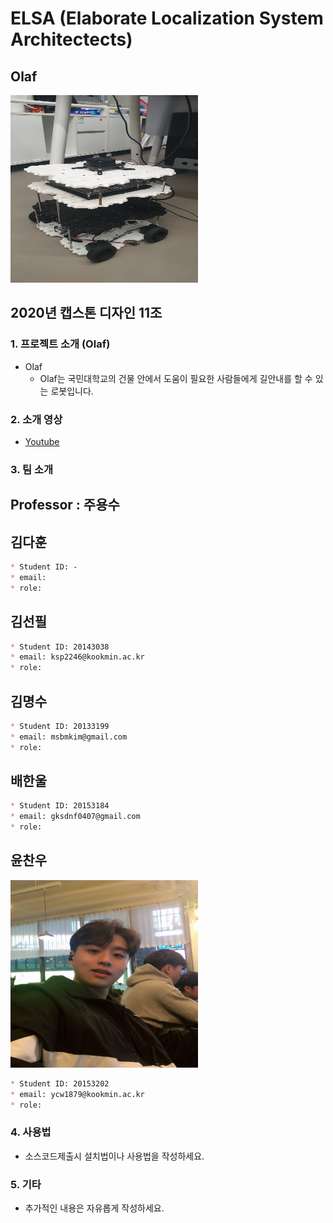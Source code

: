# ELSA (Elaborate Localization System Architectects)

## Olaf 
<img src="https://github.com/kookmin-sw/capstone-2020-11/blob/master/images/turtle.jpg"   width = "300px" height = "300px"></img>


## 2020년 캡스톤 디자인 11조

### 1. 프로젝트 소개 (Olaf)

- Olaf
  - Olaf는 국민대학교의 건물 안에서 도움이 필요한 사람들에게 길안내를 할 수 있는 로봇입니다.

### 2. 소개 영상

- [Youtube](https://youtube.com, "Project Olaf")

### 3. 팀 소개

## Professor : 주용수

## 김다훈
```markdown
* Student ID: -
* email: 
* role: 
```
## 김선필
```markdown
* Student ID: 20143038
* email: ksp2246@kookmin.ac.kr
* role: 
```

## 김명수
```markdown
* Student ID: 20133199
* email: msbmkim@gmail.com
* role: 
```

## 배한울
```markdown
* Student ID: 20153184
* email: gksdnf0407@gmail.com
* role: 
```

## 윤찬우

<img src="https://github.com/kookmin-sw/capstone-2020-11/blob/master/images/chanwoo.jpeg"   width = "300px" height = "300px"></img>

```markdown
* Student ID: 20153202
* email: ycw1879@kookmin.ac.kr
* role: 
```

### 4. 사용법

- 소스코드제출시 설치법이나 사용법을 작성하세요.

### 5. 기타

- 추가적인 내용은 자유롭게 작성하세요.
